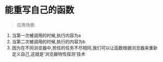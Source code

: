 # 能重写自己的函数

>应用场景:

   1. 当第一次被调用的时候,执行内容为a
   1. 当第二次被调用的时候,执行的内容为b
   1. 因为在不同浏览器中,担任的任务不尽相同,我们可以让函数根据浏览器来重新定义自己,这就是'浏览器特性探测'技术
   
